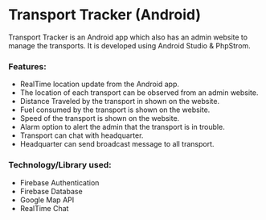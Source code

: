 # Transport Tracker (Android)
Transport Tracker is an Android app which also has an admin website to manage the transports. It is developed using Android Studio & PhpStrom.



### Features:
*	RealTime location update from the Android app.
*	The location of each transport can be observed from an admin website.
*	Distance Traveled by the transport in shown on the website.
*	Fuel consumed by the transport is shown on the website.
*	Speed of the transport is shown on the website.
*	Alarm option to alert the admin that the transport is in trouble.
*	Transport can chat with headquarter.
*	Headquarter can send broadcast message to all transport.

### Technology/Library used:
*	Firebase Authentication
*	Firebase Database
*	Google Map API
*	RealTime Chat

